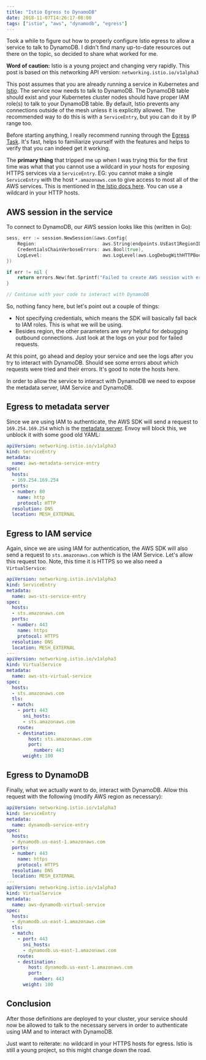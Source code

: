 ```yaml
---
title: "Istio Egress to DynamoDB"
date: 2018-11-07T14:26:17-08:00
tags: ["istio", "aws", "dynamodb", "egress"]
---
```


Took a while to figure out how to properly configure Istio egress to allow a service to talk to DynamoDB.  I didn't find many up-to-date resources out there on the topic, so decided to share what worked for me.

<!--more-->

**Word of caution:** Istio is a young project and changing very rapidly.  This post is based on this networking API version: `networking.istio.io/v1alpha3`

This post assumes that you are already running a service in Kubernetes and [Istio](https://istio.io).  The service now needs to talk to DynamoDB.  The DynamoDB table should exist and your Kubernetes cluster nodes should have proper IAM role(s) to talk to your DynamoDB table.  By default, Istio prevents any connections outside of the mesh unless it is explicitly allowed.  The recommended way to do this is with a `ServiceEntry`, but you can do it by IP range too.

Before starting anything, I really recommend running through the [Egress Task](https://istio.io/docs/tasks/traffic-management/egress/).  It's fast, helps to familiarize yourself with the features and helps to verify that you can indeed get it working.

The **primary thing** that tripped me up when I was trying this for the first time was what that you cannot use a wildcard in your hosts for exposing HTTPS services via a `ServiceEntry`.  EG: you cannot make a single `ServiceEntry` with the host `*.amazonaws.com` to give access to most all of the AWS services.  This is mentioned in [the Istio docs here](https://istio.io/docs/examples/advanced-egress/egress-tls-origination/).  You can use a wildcard in your HTTP hosts.

## AWS session in the service

To connect to DynamoDB, our AWS session looks like this (written in Go):

```go
sess, err := session.NewSession(&aws.Config{
    Region:                        aws.String(endpoints.UsEast1RegionID),
    CredentialsChainVerboseErrors: aws.Bool(true),
    LogLevel:                      aws.LogLevel(aws.LogDebugWithHTTPBody),
})

if err != nil {
    return errors.New(fmt.Sprintf("Failed to create AWS session with error %s", err.Error()))
}

// Continue with your code to interact with DynamoDB
```

So, nothing fancy here, but let's point out a couple of things:

* Not specifying credentials, which means the SDK will basically fall back to IAM roles.  This is what we will be using.
* Besides region, the other parameters are _very_ helpful for debugging outbound connections.  Just look at the logs on your pod for failed requests.

At this point, go ahead and deploy your service and see the logs after you try to interact with DynamoDB.  Should see some errors about which requests were tried and their errors.  It's good to note the hosts here.

In order to allow the service to interact with DynamoDB we need to expose the metadata server, IAM Service and DynamoDB.

## Egress to metadata server

Since we are using IAM to authenticate, the AWS SDK will send a request to `169.254.169.254` which is the [metadata server](https://docs.aws.amazon.com/AWSEC2/latest/UserGuide/ec2-instance-metadata.html).  Envoy will block this, we unblock it with some good old YAML:

```yaml
apiVersion: networking.istio.io/v1alpha3
kind: ServiceEntry
metadata:
  name: aws-metadata-service-entry
spec:
  hosts:
  - 169.254.169.254
  ports:
  - number: 80
    name: http
    protocol: HTTP
  resolution: DNS
  location: MESH_EXTERNAL
```

## Egress to IAM service

Again, since we are using IAM for authentication, the AWS SDK will also send a request to `sts.amazonaws.com` which is the IAM Service.  Let's allow this request too.  Note, this time it is HTTPS so we also need a `VirtualService`:

```yaml
apiVersion: networking.istio.io/v1alpha3
kind: ServiceEntry
metadata:
  name: aws-sts-service-entry
spec:
  hosts:
  - sts.amazonaws.com
  ports:
  - number: 443
    name: https
    protocol: HTTPS
  resolution: DNS
  location: MESH_EXTERNAL
---
apiVersion: networking.istio.io/v1alpha3
kind: VirtualService
metadata:
  name: aws-sts-virtual-service
spec:
  hosts:
  - sts.amazonaws.com
  tls:
  - match:
    - port: 443
      sni_hosts:
      - sts.amazonaws.com
    route:
    - destination:
        host: sts.amazonaws.com
        port:
          number: 443
      weight: 100
```

## Egress to DynamoDB

Finally, what we actually want to do, interact with DynamoDB.  Allow this request with the following (modify AWS region as necessary):

```yaml
apiVersion: networking.istio.io/v1alpha3
kind: ServiceEntry
metadata:
  name: dynamodb-service-entry
spec:
  hosts:
  - dynamodb.us-east-1.amazonaws.com
  ports:
  - number: 443
    name: https
    protocol: HTTPS
  resolution: DNS
  location: MESH_EXTERNAL
---
apiVersion: networking.istio.io/v1alpha3
kind: VirtualService
metadata:
  name: aws-dynamodb-virtual-service
spec:
  hosts:
  - dynamodb.us-east-1.amazonaws.com
  tls:
  - match:
    - port: 443
      sni_hosts:
      - dynamodb.us-east-1.amazonaws.com
    route:
    - destination:
        host: dynamodb.us-east-1.amazonaws.com
        port:
          number: 443
      weight: 100
```

## Conclusion

After those definitions are deployed to your cluster, your service should now be allowed to talk to the necessary servers in order to authenticate using IAM and to interact with DynamoDB.

Just want to reiterate: no wildcard in your HTTPS hosts for egress.  Istio is still a young project, so this might change down the road.